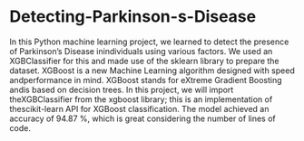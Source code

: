 # Detecting-Parkinson-s-Disease
In this Python machine learning project, we learned to detect the presence of Parkinson’s Disease inindividuals using various factors. We used an XGBClassifier for this and made use of the sklearn library to prepare the dataset. 
XGBoost is a new Machine Learning algorithm designed with speed andperformance in mind. XGBoost stands for eXtreme Gradient Boosting andis based on decision trees. In this project, we will import theXGBClassifier from the xgboost library; this is an implementation of thescikit-learn API for XGBoost classification.
The model achieved an accuracy of 94.87 %, which is great considering the number of lines of code.
